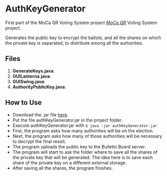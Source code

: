 # AuthKeyGenerator
First part of the MoCa QR Voting System project [*MoCa QR*](https://github.com/CamiloG/moca_qr) Voting System project.

Generates the public key to encrypt the ballots, and all the shares on which the private key is separated, to distribute among all the authorities.

## Files
1. **GenerateKeys.java**:
2. **GUILanterna.java**:
3. **GUISwing.java**:
4. **AuthorityPublicKey.java**:

## How to Use
* Download the .jar file [here](https://github.com/CamiloG/moca_qr/blob/master/KeyGeneration_Apps/AuthKeysGenerator_light.jar?raw=true).
* Put the file authKeyGenerator.jar in the project folder.
* Execute authKeyGenerator.jar with `$ java -jar authKeyGenerator.jar`
* First, the program asks how many authorities will be on the election.
* Next, the program asks how many of those authorities will be necessary to decrypt the final result.
* The program uploads the public key to the Bulletin Board server.
* The program will start to ask the folder where to save all the shares of the private key that will be generated. The idea here is to save each share of the private key on a different external storage.
* After saving all the shares, the program finishes.